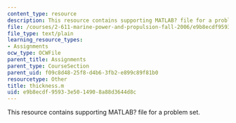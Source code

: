```yaml
---
content_type: resource
description: This resource contains supporting MATLAB? file for a problem set.
file: /courses/2-611-marine-power-and-propulsion-fall-2006/e9b8ecdf95933e5014908a88d3644d8c_thickness.m
file_type: text/plain
learning_resource_types:
- Assignments
ocw_type: OCWFile
parent_title: Assignments
parent_type: CourseSection
parent_uid: f09c8d48-25f8-d4b6-3fb2-e899c89f81b0
resourcetype: Other
title: thickness.m
uid: e9b8ecdf-9593-3e50-1490-8a88d3644d8c
---
```

This resource contains supporting MATLAB? file for a problem set.

